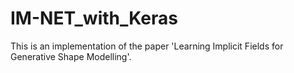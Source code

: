# IM-NET_with_Keras
This is an implementation of the paper 'Learning Implicit Fields for Generative Shape Modelling'.
